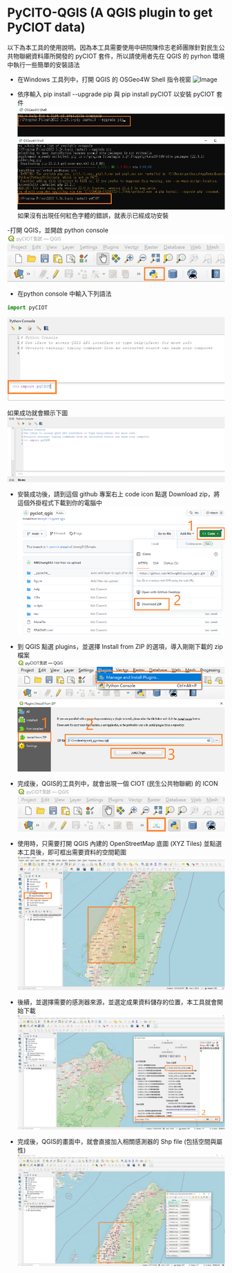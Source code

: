 # PyCITO-QGIS (A QGIS plugin to get PyCIOT data)
以下為本工具的使用說明。因為本工具需要使用中研院陳伶志老師團隊針對民生公共物聯網資料庫所開發的 pyCIOT 套件，所以請使用者先在 QGIS 的 pyrhon 環境中執行一些簡單的安裝語法

- 在Windows 工具列中，打開 QGIS 的 OSGeo4W Shell 指令視窗
![Image](./figure/pyCIOT_firgre01.jpg)

- 依序輸入 pip install --upgrade pip 與 pip install pyCIOT 以安裝 pyCIOT 套件
![Image](./figure/pyCIOT_figure02.png)
![Image](./figure/pyCIOT_figure03.png)
如果沒有出現任何紅色字體的錯誤，就表示已經成功安裝

-打開 QGIS，並開啟 python console 
![Image](./figure/pyCIOT_figure04.png)

- 在python console 中輸入下列語法

```python
import pyCIOT
```
![Image](./figure/pyCIOT_figure05.png)

如果成功就會顯示下圖
![Image](./figure/import_pyciot_success.png)

- 安裝成功後，請到這個 github 專案右上 code icon 點選 Download zip，將這個外掛程式下載到你的電腦中
![Image](./figure/pyCIOT_figure06.png)

- 到 QGIS 點選 plugins，並選擇 Install from ZIP 的選項，導入剛剛下載的 zip 檔案
![Image](./figure/pyCIOT_figure07.png)
![Image](./figure/pyCIOT_figure08.png)

- 完成後，QGIS的工具列中，就會出現一個 CIOT (民生公共物聯網) 的 ICON
![Image](./figure/pyCIOT_figure09.png)

- 使用時，只需要打開 QGIS 內建的 OpenStreetMap 底圖 (XYZ Tiles) 並點選本工具後，即可框出需要資料的空間範圍
![Image](./figure/pyCIOT_figure10.png)

- 後續，並選擇需要的感測器來源，並選定成果資料儲存的位置，本工具就會開始下載
![Image](./figure/pyCIOT_figure11.png)

- 完成後，QGIS的畫面中，就會直接加入相關感測器的 Shp file (包括空間與屬性)
![Image](./figure/pyCIOT_figure12.png)
